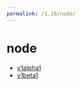 ```yaml
---
permalink: /1.18/node/
---
```


# node



* [v1alpha1](v1alpha1/index.md)
* [v1beta1](v1beta1/index.md)
